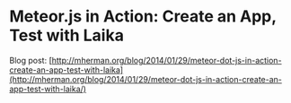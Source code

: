 # Meteor.js in Action: Create an App, Test with Laika

Blog post: [http://mherman.org/blog/2014/01/29/meteor-dot-js-in-action-create-an-app-test-with-laika](http://mherman.org/blog/2014/01/29/meteor-dot-js-in-action-create-an-app-test-with-laika/)

